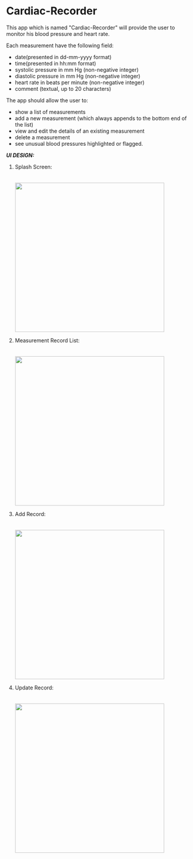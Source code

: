 # Cardiac-Recorder
This app which is named "Cardiac-Recorder" will provide the user to monitor his blood pressure and heart rate.  

Each measurement have the following field:  
- date(presented in dd-mm-yyyy format)
- time(presented in hh:mm format)
- systolic pressure in mm Hg (non-negative integer)
- diastolic pressure in mm Hg (non-negative integer)
- heart rate in beats per minute (non-negative integer)
- comment (textual, up to 20 characters)

The app should allow the user to:
- show a list of measurements
- add a new measurement (which always appends to the bottom end of the list)
- view and edit the details of an existing measurement
- delete a measurement
- see unusual blood pressures highlighted or flagged.




*****UI DESIGN:*****

1. Splash Screen:
<br><br><br><img src="https://user-images.githubusercontent.com/102902991/177008533-3847f8a2-4c44-4b3b-b037-69087556859e.png" width="400">

2. Measurement Record List: 
<br><br><br><img src="https://user-images.githubusercontent.com/102902991/177008651-b9da2942-c8e7-4cc1-8b9b-7bde755cf6cf.png" width="400">


3. Add Record:
<br><br><br><img src="https://user-images.githubusercontent.com/102902991/177008664-2641db4a-a3e3-4c59-8e14-fc60eaa86a79.png" width="400">


4. Update Record:
<br><br><br><img src="https://user-images.githubusercontent.com/102902991/177008635-9332403c-da41-4623-89aa-c43680f1d941.png" width="400">
